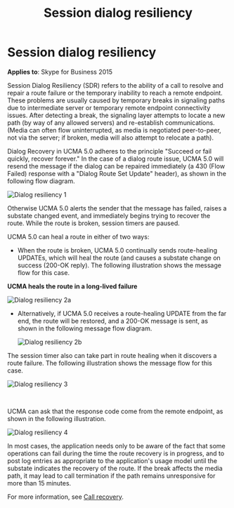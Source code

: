 ﻿---
title: Session dialog resiliency
TOCTitle: Session dialog resiliency
ms:assetid: 20d6e2ea-0d2b-46ef-a35e-7ce77dc282fd
ms:mtpsurl: https://msdn.microsoft.com/library/Dn465939(v=office.16)
ms:contentKeyID: 65239834
ms.date: 07/27/2015
mtps_version: v=office.16
---

# Session dialog resiliency

**Applies to**: Skype for Business 2015

Session Dialog Resiliency (SDR) refers to the ability of a call to resolve and repair a route failure or the temporary inability to reach a remote endpoint. These problems are usually caused by temporary breaks in signaling paths due to intermediate server or temporary remote endpoint connectivity issues. After detecting a break, the signaling layer attempts to locate a new path (by way of any allowed servers) and re-establish communications. (Media can often flow uninterrupted, as media is negotiated peer-to-peer, not via the server; if broken, media will also attempt to relocate a path).

Dialog Recovery in UCMA 5.0 adheres to the principle "Succeed or fail quickly, recover forever." In the case of a dialog route issue, UCMA 5.0 will resend the message if the dialog can be repaired immediately (a 430 (Flow Failed) response with a "Dialog Route Set Update" header), as shown in the following flow diagram.

![Dialog resiliency 1](images/Dn465939.UCMA-DialogResiliency1(Office.16).png "Dialog resiliency 1")

Otherwise UCMA 5.0 alerts the sender that the message has failed, raises a substate changed event, and immediately begins trying to recover the route. While the route is broken, session timers are paused.

UCMA 5.0 can heal a route in either of two ways:

- When the route is broken, UCMA 5.0 continually sends route-healing UPDATEs, which will heal the route (and causes a substate change on success (200-OK reply). The following illustration shows the message flow for this case.
    
 **UCMA heals the route in a long-lived failure**
    
  ![Dialog resiliency 2a](images/Dn465939.UCMA-DialogResiliency2a(Office.16).png "Dialog resiliency 2a")

- Alternatively, if UCMA 5.0 receives a route-healing UPDATE from the far end, the route will be restored, and a 200-OK message is sent, as shown in the following message flow diagram.
    
  ![Dialog resiliency 2b](images/Dn465939.UCMA-DialogResiliency2b(Office.16).png "Dialog resiliency 2b")

The session timer also can take part in route healing when it discovers a route failure. The following illustration shows the message flow for this case.

![Dialog resiliency 3](images/Dn465939.UCMA-DialogResiliency3(Office.16).png "Dialog resiliency 3")

<br/>

UCMA can ask that the response code come from the remote endpoint, as shown in the following illustration.

![Dialog resiliency 4](images/Dn465939.UCMA-DialogResiliency4(Office.16).png "Dialog resiliency 4")

In most cases, the application needs only to be aware of the fact that some operations can fail during the time the route recovery is in progress, and to post log entries as appropriate to the application's usage model until the substate indicates the recovery of the route. If the break affects the media path, it may lead to call termination if the path remains unresponsive for more than 15 minutes. 

For more information, see [Call recovery](call-recovery.md).

